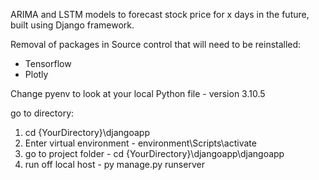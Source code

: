 ARIMA and LSTM models to forecast stock price for x days in the future, built using Django framework.

Removal of packages in Source control that will need to be reinstalled:
- Tensorflow
- Plotly

Change pyenv to look at your local Python file - version 3.10.5

go to directory:
1. cd {YourDirectory}\djangoapp
2. Enter virtual environment - environment\Scripts\activate
3. go to project folder - cd {YourDirectory}\djangoapp\djangoapp
4. run off local host - py manage.py runserver



